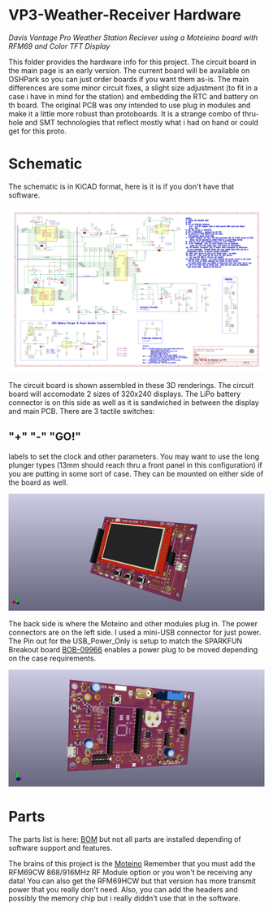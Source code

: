 # VP3-Weather-Receiver Hardware
*Davis Vantage Pro Weather Station Reciever using a Moteieino board with RFM69 and Color TFT Display*

This folder provides the hardware info for this project. The circuit board in the main page is an early version.  The current board will be available on OSHPark so you can just order boards if you want them as-is.  The main differences are some minor circuit fixes, a slight size adjustment (to fit in a case i have in mind for the station) and embedding the RTC and battery on th board.  The original PCB was ony intended to use plug in modules and make it a little more robust than protoboards.  It is a strange combo of thru-hole and SMT technologies that reflect mostly what i had on hand or could get for this proto. 

# Schematic

The schematic is in KiCAD format, here is it is if you don't have that software. 

![VP2_TFT-Weather-Receiver](https://github.com/b-wave/VP2_TFT-Weather-Receiver/blob/master/Docs/Schematic.png)

The circuit board is shown assembled in these 3D renderings.  The circuit board will accomodate 2 sizes of 320x240 displays. The LiPo battery connector is on this side as well as it is sandwiched in between the display and main PCB.  There are 3 tactile switches:
## "+"  "-"  "GO!" ##
labels to set the clock and other parameters. You may want to use the long plunger types (13mm should reach thru a front panel in this configuration) if you are putting in some sort of case. They can be mounted on either side of the board as well. 

![VP2_TFT-Weather-Receiver](https://github.com/b-wave/VP2_TFT-Weather-Receiver/blob/master/Hardware/VP2_TFT_1_TOPSIDE.jpg)

The back side is where the Moteino and other modules plug in. The power connectors are on the left side.  I used a mini-USB connector for just power.  The Pin out for the USB_Power_Only is setup to match the SPARKFUN Breakout board 
[BOB-09966](https://www.sparkfun.com/products/9966) enables a power plug to be moved depending on the case requirements. 

![VP2_TFT-Weather-Receiver](https://github.com/b-wave/VP2_TFT-Weather-Receiver/blob/master/Hardware/VP2_TFT_1_SOLDERSIDE.jpg)

# Parts 

The parts list is here: [BOM](https://github.com/b-wave/VP2_TFT-Weather-Receiver/blob/master/Hardware/VP2_TFT_1.html) but not all parts are installed depending of software support and features. 

The brains of this project is the [Moteino](https://lowpowerlab.com/shop/product/99)  Remember that you must add the RFM69CW 868/916MHz RF Module option or you won't be receiving any data!  You can also get the RFM69HCW but that version has more transmit power that you really don't need. Also, you can add the headers and possibly the memory chip but i really diddn't use that in the software. 


